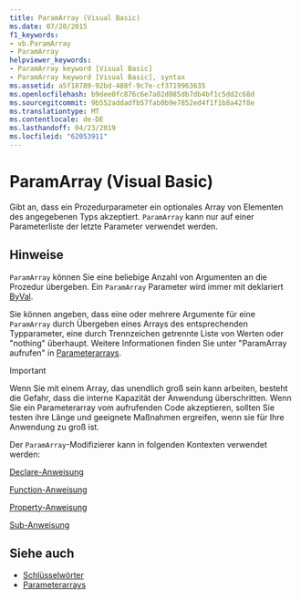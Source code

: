 ```yaml
---
title: ParamArray (Visual Basic)
ms.date: 07/20/2015
f1_keywords:
- vb.ParamArray
- ParamArray
helpviewer_keywords:
- ParamArray keyword [Visual Basic]
- ParamArray keyword [Visual Basic], syntax
ms.assetid: a5f18789-92bd-488f-9c7e-cf3719963635
ms.openlocfilehash: b9dee0fc876c6e7a02d085db7db4bf1c5dd2c68d
ms.sourcegitcommit: 9b552addadfb57fab0b9e7852ed4f1f1b8a42f8e
ms.translationtype: MT
ms.contentlocale: de-DE
ms.lasthandoff: 04/23/2019
ms.locfileid: "62053911"
---
```

# <a name="paramarray-visual-basic"></a>ParamArray (Visual Basic)
Gibt an, dass ein Prozedurparameter ein optionales Array von Elementen des angegebenen Typs akzeptiert. `ParamArray` kann nur auf einer Parameterliste der letzte Parameter verwendet werden.  
  
## <a name="remarks"></a>Hinweise  
 `ParamArray` können Sie eine beliebige Anzahl von Argumenten an die Prozedur übergeben. Ein `ParamArray` Parameter wird immer mit deklariert [ByVal](../../../visual-basic/language-reference/modifiers/byval.md).  
  
 Sie können angeben, dass eine oder mehrere Argumente für eine `ParamArray` durch Übergeben eines Arrays des entsprechenden Typparameter, eine durch Trennzeichen getrennte Liste von Werten oder "nothing" überhaupt. Weitere Informationen finden Sie unter "ParamArray aufrufen" in [Parameterarrays](../../../visual-basic/programming-guide/language-features/procedures/parameter-arrays.md).  
  
> [!IMPORTANT]
>  Wenn Sie mit einem Array, das unendlich groß sein kann arbeiten, besteht die Gefahr, dass die interne Kapazität der Anwendung überschritten. Wenn Sie ein Parameterarray vom aufrufenden Code akzeptieren, sollten Sie testen ihre Länge und geeignete Maßnahmen ergreifen, wenn sie für Ihre Anwendung zu groß ist.  
  
 Der `ParamArray`-Modifizierer kann in folgenden Kontexten verwendet werden:  
  
 [Declare-Anweisung](../../../visual-basic/language-reference/statements/declare-statement.md)  
  
 [Function-Anweisung](../../../visual-basic/language-reference/statements/function-statement.md)  
  
 [Property-Anweisung](../../../visual-basic/language-reference/statements/property-statement.md)  
  
 [Sub-Anweisung](../../../visual-basic/language-reference/statements/sub-statement.md)  
  
## <a name="see-also"></a>Siehe auch

- [Schlüsselwörter](../../../visual-basic/language-reference/keywords/index.md)
- [Parameterarrays](../../../visual-basic/programming-guide/language-features/procedures/parameter-arrays.md)
